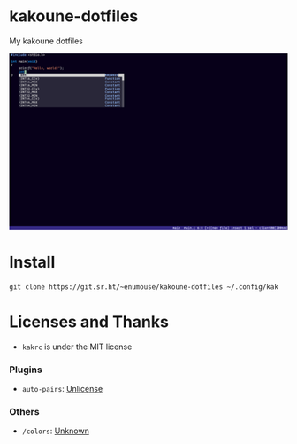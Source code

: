 # kakoune-dotfiles
My kakoune dotfiles

![screenshot](assets/screenshot.png)

# Install

```
git clone https://git.sr.ht/~enumouse/kakoune-dotfiles ~/.config/kak
```

# Licenses and Thanks

- `kakrc` is under the MIT license

### Plugins

- `auto-pairs`: [Unlicense](https://github.com/alexherbo2/auto-pairs.kak/blob/master/UNLICENSE)

### Others

- `/colors`: [Unknown](https://github.com/Delapouite/kakoune-colors)
